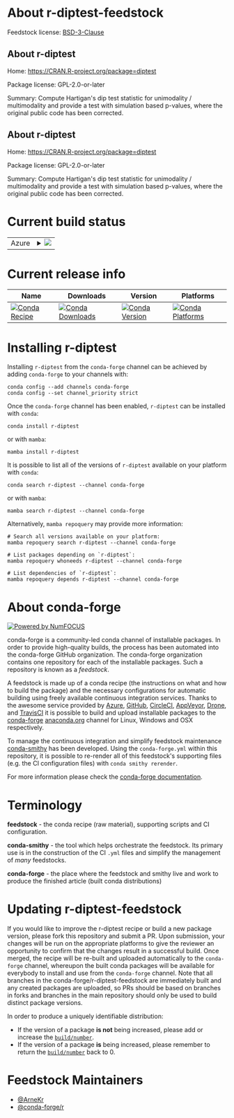 About r-diptest-feedstock
=========================

Feedstock license: [BSD-3-Clause](https://github.com/conda-forge/r-diptest-feedstock/blob/main/LICENSE.txt)


About r-diptest
---------------

Home: https://CRAN.R-project.org/package=diptest

Package license: GPL-2.0-or-later

Summary: Compute Hartigan's dip test statistic for unimodality / multimodality and provide a test with simulation based p-values,  where the original public code has been corrected.

About r-diptest
---------------

Home: https://CRAN.R-project.org/package=diptest

Package license: GPL-2.0-or-later

Summary: Compute Hartigan's dip test statistic for unimodality / multimodality and provide a test with simulation based p-values,  where the original public code has been corrected.

Current build status
====================


<table>
    
  <tr>
    <td>Azure</td>
    <td>
      <details>
        <summary>
          <a href="https://dev.azure.com/conda-forge/feedstock-builds/_build/latest?definitionId=1083&branchName=main">
            <img src="https://dev.azure.com/conda-forge/feedstock-builds/_apis/build/status/r-diptest-feedstock?branchName=main">
          </a>
        </summary>
        <table>
          <thead><tr><th>Variant</th><th>Status</th></tr></thead>
          <tbody><tr>
              <td>linux_64_r_base4.3</td>
              <td>
                <a href="https://dev.azure.com/conda-forge/feedstock-builds/_build/latest?definitionId=1083&branchName=main">
                  <img src="https://dev.azure.com/conda-forge/feedstock-builds/_apis/build/status/r-diptest-feedstock?branchName=main&jobName=linux&configuration=linux%20linux_64_r_base4.3" alt="variant">
                </a>
              </td>
            </tr><tr>
              <td>linux_64_r_base4.4</td>
              <td>
                <a href="https://dev.azure.com/conda-forge/feedstock-builds/_build/latest?definitionId=1083&branchName=main">
                  <img src="https://dev.azure.com/conda-forge/feedstock-builds/_apis/build/status/r-diptest-feedstock?branchName=main&jobName=linux&configuration=linux%20linux_64_r_base4.4" alt="variant">
                </a>
              </td>
            </tr><tr>
              <td>linux_aarch64_r_base4.3</td>
              <td>
                <a href="https://dev.azure.com/conda-forge/feedstock-builds/_build/latest?definitionId=1083&branchName=main">
                  <img src="https://dev.azure.com/conda-forge/feedstock-builds/_apis/build/status/r-diptest-feedstock?branchName=main&jobName=linux&configuration=linux%20linux_aarch64_r_base4.3" alt="variant">
                </a>
              </td>
            </tr><tr>
              <td>linux_aarch64_r_base4.4</td>
              <td>
                <a href="https://dev.azure.com/conda-forge/feedstock-builds/_build/latest?definitionId=1083&branchName=main">
                  <img src="https://dev.azure.com/conda-forge/feedstock-builds/_apis/build/status/r-diptest-feedstock?branchName=main&jobName=linux&configuration=linux%20linux_aarch64_r_base4.4" alt="variant">
                </a>
              </td>
            </tr><tr>
              <td>linux_ppc64le_r_base4.3</td>
              <td>
                <a href="https://dev.azure.com/conda-forge/feedstock-builds/_build/latest?definitionId=1083&branchName=main">
                  <img src="https://dev.azure.com/conda-forge/feedstock-builds/_apis/build/status/r-diptest-feedstock?branchName=main&jobName=linux&configuration=linux%20linux_ppc64le_r_base4.3" alt="variant">
                </a>
              </td>
            </tr><tr>
              <td>linux_ppc64le_r_base4.4</td>
              <td>
                <a href="https://dev.azure.com/conda-forge/feedstock-builds/_build/latest?definitionId=1083&branchName=main">
                  <img src="https://dev.azure.com/conda-forge/feedstock-builds/_apis/build/status/r-diptest-feedstock?branchName=main&jobName=linux&configuration=linux%20linux_ppc64le_r_base4.4" alt="variant">
                </a>
              </td>
            </tr><tr>
              <td>osx_64_r_base4.3</td>
              <td>
                <a href="https://dev.azure.com/conda-forge/feedstock-builds/_build/latest?definitionId=1083&branchName=main">
                  <img src="https://dev.azure.com/conda-forge/feedstock-builds/_apis/build/status/r-diptest-feedstock?branchName=main&jobName=osx&configuration=osx%20osx_64_r_base4.3" alt="variant">
                </a>
              </td>
            </tr><tr>
              <td>osx_64_r_base4.4</td>
              <td>
                <a href="https://dev.azure.com/conda-forge/feedstock-builds/_build/latest?definitionId=1083&branchName=main">
                  <img src="https://dev.azure.com/conda-forge/feedstock-builds/_apis/build/status/r-diptest-feedstock?branchName=main&jobName=osx&configuration=osx%20osx_64_r_base4.4" alt="variant">
                </a>
              </td>
            </tr><tr>
              <td>osx_arm64_r_base4.3</td>
              <td>
                <a href="https://dev.azure.com/conda-forge/feedstock-builds/_build/latest?definitionId=1083&branchName=main">
                  <img src="https://dev.azure.com/conda-forge/feedstock-builds/_apis/build/status/r-diptest-feedstock?branchName=main&jobName=osx&configuration=osx%20osx_arm64_r_base4.3" alt="variant">
                </a>
              </td>
            </tr><tr>
              <td>osx_arm64_r_base4.4</td>
              <td>
                <a href="https://dev.azure.com/conda-forge/feedstock-builds/_build/latest?definitionId=1083&branchName=main">
                  <img src="https://dev.azure.com/conda-forge/feedstock-builds/_apis/build/status/r-diptest-feedstock?branchName=main&jobName=osx&configuration=osx%20osx_arm64_r_base4.4" alt="variant">
                </a>
              </td>
            </tr><tr>
              <td>win_64_r_base4.3</td>
              <td>
                <a href="https://dev.azure.com/conda-forge/feedstock-builds/_build/latest?definitionId=1083&branchName=main">
                  <img src="https://dev.azure.com/conda-forge/feedstock-builds/_apis/build/status/r-diptest-feedstock?branchName=main&jobName=win&configuration=win%20win_64_r_base4.3" alt="variant">
                </a>
              </td>
            </tr><tr>
              <td>win_64_r_base4.4</td>
              <td>
                <a href="https://dev.azure.com/conda-forge/feedstock-builds/_build/latest?definitionId=1083&branchName=main">
                  <img src="https://dev.azure.com/conda-forge/feedstock-builds/_apis/build/status/r-diptest-feedstock?branchName=main&jobName=win&configuration=win%20win_64_r_base4.4" alt="variant">
                </a>
              </td>
            </tr>
          </tbody>
        </table>
      </details>
    </td>
  </tr>
</table>

Current release info
====================

| Name | Downloads | Version | Platforms |
| --- | --- | --- | --- |
| [![Conda Recipe](https://img.shields.io/badge/recipe-r--diptest-green.svg)](https://anaconda.org/conda-forge/r-diptest) | [![Conda Downloads](https://img.shields.io/conda/dn/conda-forge/r-diptest.svg)](https://anaconda.org/conda-forge/r-diptest) | [![Conda Version](https://img.shields.io/conda/vn/conda-forge/r-diptest.svg)](https://anaconda.org/conda-forge/r-diptest) | [![Conda Platforms](https://img.shields.io/conda/pn/conda-forge/r-diptest.svg)](https://anaconda.org/conda-forge/r-diptest) |

Installing r-diptest
====================

Installing `r-diptest` from the `conda-forge` channel can be achieved by adding `conda-forge` to your channels with:

```
conda config --add channels conda-forge
conda config --set channel_priority strict
```

Once the `conda-forge` channel has been enabled, `r-diptest` can be installed with `conda`:

```
conda install r-diptest
```

or with `mamba`:

```
mamba install r-diptest
```

It is possible to list all of the versions of `r-diptest` available on your platform with `conda`:

```
conda search r-diptest --channel conda-forge
```

or with `mamba`:

```
mamba search r-diptest --channel conda-forge
```

Alternatively, `mamba repoquery` may provide more information:

```
# Search all versions available on your platform:
mamba repoquery search r-diptest --channel conda-forge

# List packages depending on `r-diptest`:
mamba repoquery whoneeds r-diptest --channel conda-forge

# List dependencies of `r-diptest`:
mamba repoquery depends r-diptest --channel conda-forge
```


About conda-forge
=================

[![Powered by
NumFOCUS](https://img.shields.io/badge/powered%20by-NumFOCUS-orange.svg?style=flat&colorA=E1523D&colorB=007D8A)](https://numfocus.org)

conda-forge is a community-led conda channel of installable packages.
In order to provide high-quality builds, the process has been automated into the
conda-forge GitHub organization. The conda-forge organization contains one repository
for each of the installable packages. Such a repository is known as a *feedstock*.

A feedstock is made up of a conda recipe (the instructions on what and how to build
the package) and the necessary configurations for automatic building using freely
available continuous integration services. Thanks to the awesome service provided by
[Azure](https://azure.microsoft.com/en-us/services/devops/), [GitHub](https://github.com/),
[CircleCI](https://circleci.com/), [AppVeyor](https://www.appveyor.com/),
[Drone](https://cloud.drone.io/welcome), and [TravisCI](https://travis-ci.com/)
it is possible to build and upload installable packages to the
[conda-forge](https://anaconda.org/conda-forge) [anaconda.org](https://anaconda.org/)
channel for Linux, Windows and OSX respectively.

To manage the continuous integration and simplify feedstock maintenance
[conda-smithy](https://github.com/conda-forge/conda-smithy) has been developed.
Using the ``conda-forge.yml`` within this repository, it is possible to re-render all of
this feedstock's supporting files (e.g. the CI configuration files) with ``conda smithy rerender``.

For more information please check the [conda-forge documentation](https://conda-forge.org/docs/).

Terminology
===========

**feedstock** - the conda recipe (raw material), supporting scripts and CI configuration.

**conda-smithy** - the tool which helps orchestrate the feedstock.
                   Its primary use is in the construction of the CI ``.yml`` files
                   and simplify the management of *many* feedstocks.

**conda-forge** - the place where the feedstock and smithy live and work to
                  produce the finished article (built conda distributions)


Updating r-diptest-feedstock
============================

If you would like to improve the r-diptest recipe or build a new
package version, please fork this repository and submit a PR. Upon submission,
your changes will be run on the appropriate platforms to give the reviewer an
opportunity to confirm that the changes result in a successful build. Once
merged, the recipe will be re-built and uploaded automatically to the
`conda-forge` channel, whereupon the built conda packages will be available for
everybody to install and use from the `conda-forge` channel.
Note that all branches in the conda-forge/r-diptest-feedstock are
immediately built and any created packages are uploaded, so PRs should be based
on branches in forks and branches in the main repository should only be used to
build distinct package versions.

In order to produce a uniquely identifiable distribution:
 * If the version of a package **is not** being increased, please add or increase
   the [``build/number``](https://docs.conda.io/projects/conda-build/en/latest/resources/define-metadata.html#build-number-and-string).
 * If the version of a package **is** being increased, please remember to return
   the [``build/number``](https://docs.conda.io/projects/conda-build/en/latest/resources/define-metadata.html#build-number-and-string)
   back to 0.

Feedstock Maintainers
=====================

* [@ArneKr](https://github.com/ArneKr/)
* [@conda-forge/r](https://github.com/orgs/conda-forge/teams/r/)

